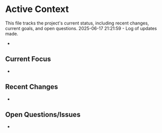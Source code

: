 # Active Context

This file tracks the project's current status, including recent changes, current goals, and open questions.
2025-06-17 21:21:59 - Log of updates made.

*

## Current Focus

*   

## Recent Changes

*   

## Open Questions/Issues

*